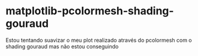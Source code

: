 # matplotlib-pcolormesh-shading-gouraud
Estou tentando suavizar o meu plot realizado através do pcolormesh com o shading gouraud mas não estou conseguindo
